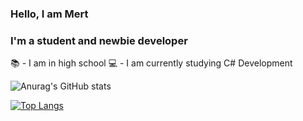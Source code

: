 ### Hello, I am Mert

### I'm a student and newbie developer
📚 - I am in high school 
💻 - I am currently studying C# Development

![Anurag's GitHub stats](https://github-readme-stats.vercel.app/api?username=mertmzzx&show_icons=true&theme=dark)

[![Top Langs](https://github-readme-stats.vercel.app/api/top-langs/?username=anuraghazra&layout=dark)](https://github.com/anuraghazra/github-readme-stats)

